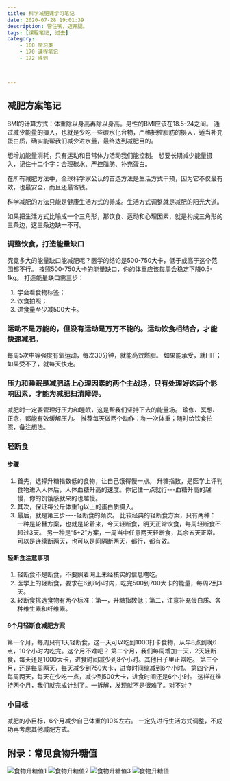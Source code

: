 ```yaml
---
title: 科学减肥课学习笔记
date: 2020-07-28 19:01:39
description: 管住嘴，迈开腿。
tags: [课程笔记, 过去]
category:
    - 100 学习类
    - 170 课程笔记
    - 172 得到



---
```




## 减肥方案笔记
BMI的计算方式：体重除以身高再除以身高。男性的BMI应该在18.5-24之间。
通过减少能量的摄入，也就是少吃一些碳水化合物，严格把控脂肪的摄入，适当补充蛋白质，确实能帮我们减少进水量，最终达到减肥目的。

想增加能量消耗，只有运动和日常体力活动我们能控制。
想要长期减少能量摄入，记住十二个字：合理碳水、严控脂肪、补充蛋白。

在所有减肥方法中，全球科学家公认的首选方法是生活方式干预，因为它不仅最有效，也最安全，而且还最省钱。

科学减肥的方法只能是健康生活方式的养成。生活方式调整就是减肥的阳光大道。

如果把生活方式比喻成一个三角形，那饮食、运动和心理因素，就是构成三角形的三条边，这三条边缺一不可。

### 调整饮食，打造能量缺口
究竟多大的能量缺口能减肥呢？医学的结论是500-750大卡，低于或高于这个范围都不行。
按照500-750大卡的能量缺口，你的体重应该每周会稳定下降0.5-1kg。
打造能量缺口需三步：
1. 学会看食物标签；
2. 饮食拍照；
3. 进食量至少减500大卡。

### 运动不是万能的，但没有运动是万万不能的。运动饮食相结合，才能快速减肥。
每周5次中等强度有氧运动，每次30分钟，就能高效燃脂。
如果能承受，就HIT；如果受不了，就每天快走。

### 压力和睡眠是减肥路上心理因素的两个主战场，只有处理好这两个影响因素，才能为减肥扫清障碍。
减肥时一定要管理好压力和睡眠，这是帮我们坚持下去的能量场。
瑜伽、冥想、正念，都能有效缓解压力。
推荐每天做两个动作：称一次体重；随时给饮食拍照，备注想法。

### 轻断食
#### 步骤
1. 首先，选择升糖指数低的食物，让自己饿得慢一点。
升糖指数，是医学上评判食物进入人体后，人体血糖升高的速度。你记住一点就行---血糖升高的越慢，你的饥饿感就来的也越慢。
2. 其次，保证每公斤体重1g以上的蛋白质摄入。
3. 最后，就是第三步----轻断食的频次。
比较经典的轻断食方案，只有两种：
一种是轮替方案，也就是轮着来，今天轻断食，明天正常饮食，每周轻断食不超过3天。
另一种是“5+2”方案，一周当中任意两天轻断食，其余五天正常。可以是连续断两天，也可以是间隔断两天，都行，都有效。

#### 轻断食注意事项
1. 轻断食不是断食，不要照着网上未经核实的信息瞎吃。
2. 医学上的轻断食，要求在6到8小时内，吃完500到700大卡的能量，每周2到3天。
3. 轻断食挑选食物有两个标准：第一，升糖指数低；第二，注意补充蛋白质、各种维生素和纤维素。

#### 6个月轻断食减肥方案
第一个月，每周只有1天轻断食，这一天可以吃到1000打卡食物，从早8点到晚6点，10个小时内吃完。这个月不难吧？
第二个月，我们每周增加一天，2天轻断食，每天还是1000大卡，进食时间减少到8个小时。其他日子里正常吃。
第三个月，还是每周两天，每天减少到750大卡，进食时间缩减到6个小时。
第四个月，每周两天，每天在少吃一点，减少到500大卡，进食时间还是6个小时。
这样在维持两个月，我们就完成计划了。一拆解，发现就不是很难了。对不对？



### 小目标
减肥的小目标，6个月减少自己体重的10%左右。
一定先进行生活方式调整，不成功再考虑其他减肥方式。


## 附录：常见食物升糖值
![食物升糖值1](https://cdn.jsdelivr.net/gh/Xiaolong00/raines-photo@master/20210713/GI1.1029i1gafhuo.jpg)
![食物升糖值2](https://cdn.jsdelivr.net/gh/Xiaolong00/raines-photo@master/20210713/GI2.pz135eq0iwg.jpg)
![食物升糖值3](https://cdn.jsdelivr.net/gh/Xiaolong00/raines-photo@master/20210713/GI3.prn8g5yfzls.jpg)
![食物升糖值](https://cdn.jsdelivr.net/gh/Xiaolong00/raines-photo@master/20210713/image.213nvuma89j4.png)
